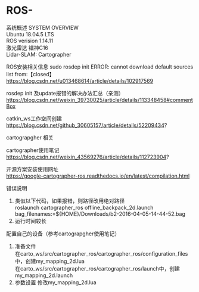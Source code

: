 # ROS-

系统概述  SYSTEM OVERVIEW   
    Ubuntu 18.04.5 LTS    
    ROS verision 1.14.11    
    激光雷达  镭神C16   
    Lidar-SLAM: Cartographer    

ROS安装相关信息
  sudo rosdep init ERROR: cannot download default sources list from:【closed】
  https://blog.csdn.net/u013468614/article/details/102917569

  rosdep init 及update报错的解决办法汇总（亲测）    
  https://blog.csdn.net/weixin_39730025/article/details/113348458#commentBox
  
  catkin_ws工作空间创建   
  https://blog.csdn.net/github_30605157/article/details/52209434?


cartograpgher 相关

  cartographer使用笔记    
  https://blog.csdn.net/weixin_43569276/article/details/112723904?

  开源方案安装使用网址  
  https://google-cartographer-ros.readthedocs.io/en/latest/compilation.html

错误说明
  1. 类似以下代码，如果报错，则路径改用绝对路径    
  roslaunch cartographer_ros offline_backpack_2d.launch bag_filenames:=${HOME}/Downloads/b2-2016-04-05-14-44-52.bag
  2. 运行时间较长   

  配置自己的设备（参考cartograpgher使用笔记）
  1. 准备文件   
    在carto_ws/src/cartographer_ros/cartographer_ros/configuration_files中，创建my_mapping_2d.lua    
    在carto_ws/src/cartographer_ros/cartographer_ros/launch中，创建my_mapping_2d.launch
  2. 参数设置
    修改my_mapping_2d.lua
